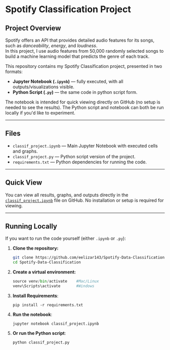 # Spotify Classification Project

## Project Overview
Spotify offers an API that provides detailed audio features for its songs, such as *danceability*, *energy*, and *loudness*.  
In this project, I use audio features from 50,000 randomly selected songs to build a machine learning model that predicts the genre of each track.

This repository contains my Spotify Classification project, presented in two formats:
- **Jupyter Notebook (`.ipynb`)** — fully executed, with all outputs/visualizations visible.
- **Python Script (`.py`)** — the same code in python script form.

The notebook is intended for quick viewing directly on GitHub (no setup is needed to see the results).
The Python script and notebook can both be run locally if you'd like to experiment.

---

## Files
- `classif_project.ipynb` — Main Jupyter Notebook with executed cells and graphs.
- `classif_project.py` — Python script version of the project.
- `requirements.txt` — Python dependencies for running the code.

---

## Quick View
You can view all results, graphs, and outputs directly in the
[`classif_project.ipynb`](./classif_project.ipynb) file on GitHub.
No installation or setup is required for viewing.

---

## Running Locally

If you want to run the code yourself (either `.ipynb` or `.py`):

1. **Clone the repository:**
   ```bash
   git clone https://github.com/eelizar143/Spotify-Data-Classification.git
   cd Spotify-Data-Classification
   ```

2. **Create a virtual environment:**
   ```python -m venv venv
   source venv/bin/activate    #Mac/Linux
   venv\Scripts\activate       #Windows
   ``` 

3. **Install Requirements**:
   ```
   pip install -r requirements.txt
   ``` 

4. **Run the notebook**: 
   ```
   jupyter notebook classif_project.ipynb
   ``` 

5. **Or run the Python script**:
   ```
   python classif_project.py
   ```
